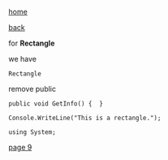 [home](./page01.md)

[back](./page07.md)

for **Rectangle**

we have

```
Rectangle
```

remove public

```
public void GetInfo() {  }
```

```
Console.WriteLine("This is a rectangle.");
```

```
using System;
```

[page 9](./page09.md)

